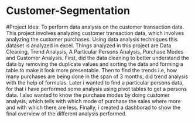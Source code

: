 # Customer-Segmentation
#Project Idea: 
To perform data analysis on the customer transaction data.
This project involves analyzing customer transaction data, which involves analyzing the customer purchases.
Using data analysis techniques this dataset is analyzed in excel.
Things analyzed in this project are Data Cleaning, Trend Analysis,  A Particular Persons Analysis, Purchase Modes and Customer Analysis. 
First, did the data cleaning to better understand the data by removing the duplicate values and sorting the data and forming a table to make it look more presentable.
Then to find the trends i.e, how many purchases are being done in the span of 3 months, did trend analysis with the help of formulas.
Later i wanted to find a particular persons data, for that i have performed some analysis using pivot tables to get a persons data. 
I also wanted to know the purchase modes by doing customer analysis, which tells with which mode of purchase the sales where more and with which there are less.
Finally, i created a dashborad to show the final overview of the different analysis performed.



